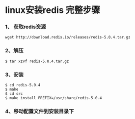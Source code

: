 # linux安装redis 完整步骤

### 1、 获取redis资源
```shell
wget http://download.redis.io/releases/redis-5.0.4.tar.gz
```

### 2、解压
```shell
$ tar xzvf redis-5.0.4.tar.gz
```

### 3、安装
```shell
$ cd redis-5.0.4
$ make
$ cd src
$ make install PREFIX=/usr/share/redis-5.0.4
```

### 4、移动配置文件到安装目录下
